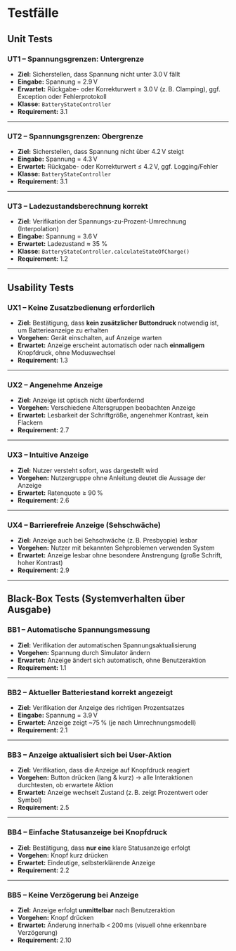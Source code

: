 # Testfälle

## **Unit Tests**

### UT1 – Spannungsgrenzen: Untergrenze

* **Ziel:** Sicherstellen, dass Spannung nicht unter 3.0 V fällt
* **Eingabe:** Spannung = 2.9 V
* **Erwartet:** Rückgabe- oder Korrekturwert ≥ 3.0 V (z. B. Clamping), ggf. Exception oder Fehlerprotokoll
* **Klasse:** `BatteryStateController`
* **Requirement:** 3.1

---

### UT2 – Spannungsgrenzen: Obergrenze

* **Ziel:** Sicherstellen, dass Spannung nicht über 4.2 V steigt
* **Eingabe:** Spannung = 4.3 V
* **Erwartet:** Rückgabe- oder Korrekturwert ≤ 4.2 V, ggf. Logging/Fehler
* **Klasse:** `BatteryStateController`
* **Requirement:** 3.1

---

### UT3 – Ladezustandsberechnung korrekt

* **Ziel:** Verifikation der Spannungs-zu-Prozent-Umrechnung (Interpolation)
* **Eingabe:** Spannung = 3.6 V
* **Erwartet:** Ladezustand ≈ 35 % 
* **Klasse:** `BatteryStateController.calculateStateOfCharge()`
* **Requirement:** 1.2

---

## **Usability Tests**

### UX1 – Keine Zusatzbedienung erforderlich

* **Ziel:** Bestätigung, dass **kein zusätzlicher Buttondruck** notwendig ist, um Batterieanzeige zu erhalten
* **Vorgehen:** Gerät einschalten, auf Anzeige warten
* **Erwartet:** Anzeige erscheint automatisch oder nach **einmaligem** Knopfdruck, ohne Moduswechsel
* **Requirement:** 1.3

---

### UX2 – Angenehme Anzeige

* **Ziel:** Anzeige ist optisch nicht überfordernd
* **Vorgehen:** Verschiedene Altersgruppen beobachten Anzeige
* **Erwartet:** Lesbarkeit der Schriftgröße, angenehmer Kontrast, kein Flackern
* **Requirement:** 2.7

---

### UX3 – Intuitive Anzeige

* **Ziel:** Nutzer versteht sofort, was dargestellt wird
* **Vorgehen:** Nutzergruppe ohne Anleitung deutet die Aussage der Anzeige
* **Erwartet:** Ratenquote ≥ 90 % 
* **Requirement:** 2.6

---

### UX4 – Barrierefreie Anzeige (Sehschwäche)

* **Ziel:** Anzeige auch bei Sehschwäche (z. B. Presbyopie) lesbar
* **Vorgehen:** Nutzer mit bekannten Sehproblemen verwenden System
* **Erwartet:** Anzeige lesbar ohne besondere Anstrengung (große Schrift, hoher Kontrast)
* **Requirement:** 2.9

---

## **Black-Box Tests (Systemverhalten über Ausgabe)**

### BB1 – Automatische Spannungsmessung

* **Ziel:** Verifikation der automatischen Spannungsaktualisierung
* **Vorgehen:** Spannung durch Simulator ändern
* **Erwartet:** Anzeige ändert sich automatisch, ohne Benutzeraktion
* **Requirement:** 1.1

---

### BB2 – Aktueller Batteriestand korrekt angezeigt

* **Ziel:** Verifikation der Anzeige des richtigen Prozentsatzes
* **Eingabe:** Spannung = 3.9 V
* **Erwartet:** Anzeige zeigt \~75 % (je nach Umrechnungsmodell)
* **Requirement:** 2.1

---

### BB3 – Anzeige aktualisiert sich bei User-Aktion

* **Ziel:** Verifikation, dass die Anzeige auf Knopfdruck reagiert
* **Vorgehen:** Button drücken (lang & kurz) -> alle Interaktionen durchtesten, ob erwartete Aktion
* **Erwartet:** Anzeige wechselt Zustand (z. B. zeigt Prozentwert oder Symbol)
* **Requirement:** 2.5

---

### BB4 – Einfache Statusanzeige bei Knopfdruck

* **Ziel:** Bestätigung, dass **nur eine** klare Statusanzeige erfolgt
* **Vorgehen:** Knopf kurz drücken
* **Erwartet:** Eindeutige, selbsterklärende Anzeige 
* **Requirement:** 2.2

---

### BB5 – Keine Verzögerung bei Anzeige

* **Ziel:** Anzeige erfolgt **unmittelbar** nach Benutzeraktion
* **Vorgehen:** Knopf drücken
* **Erwartet:** Änderung innerhalb < 200 ms (visuell ohne erkennbare Verzögerung)
* **Requirement:** 2.10

